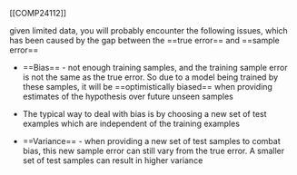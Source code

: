 [[COMP24112]]

given limited data, you will probably encounter the following issues, which has been caused by the gap between the ==true error== and ==sample error==

- ==Bias== - not enough training samples, and the training sample error is not the same as the true error. So due to a model being trained by these samples, it will be ==optimistically biased== when providing estimates of the hypothesis over future unseen samples
- The typical way to deal with bias is by choosing a new set of test examples which are independent of the training examples

- ==Variance== - when providing a new set of test samples to combat bias, this new sample error can still vary from the true error. A smaller set of test samples can result in higher variance